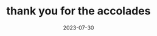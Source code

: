 ---
title: "thank you for the accolades"
date: 2023-07-30
next:
  - "If I have seen further it is by standing on ye sholders of Giants."
  - I have decided to become a world famous artist
tags:
  - fragment
---
